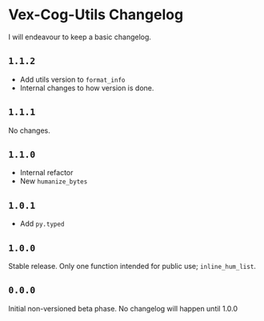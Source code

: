 # Vex-Cog-Utils Changelog

I will endeavour to keep a basic changelog.

## ``1.1.2``

- Add utils version to ``format_info``
- Internal changes to how version is done.

## ``1.1.1``

No changes.

## ``1.1.0``

- Internal refactor
- New ``humanize_bytes``

## ``1.0.1``

- Add ``py.typed``

## ``1.0.0``

Stable release. Only one function intended for public use; ``inline_hum_list``.

## ``0.0.0``

Initial non-versioned beta phase. No changelog will happen until 1.0.0
